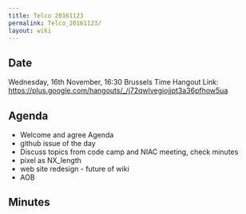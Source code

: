```yaml
---
title: Telco 20161123
permalink: Telco_20161123/
layout: wiki
---
```


Date
----

Wednesday, 16th November, 16:30 Brussels Time Hangout Link:
<https://plus.google.com/hangouts/_/j72qwlvegiojjpt3a36pfhow5ua>

Agenda
------

-   Welcome and agree Agenda
-   github issue of the day
-   Discuss topics from code camp and NIAC meeting, check minutes
-   pixel as NX\_length
-   web site redesign - future of wiki
-   AOB

Minutes
-------
